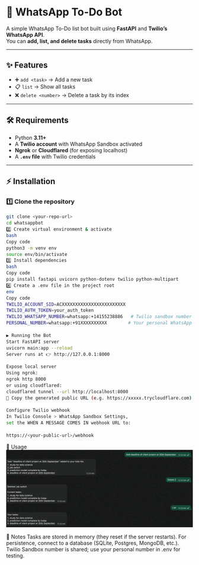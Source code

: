 # 📱 WhatsApp To-Do Bot

A simple WhatsApp To-Do list bot built using **FastAPI** and **Twilio’s WhatsApp API**.  
You can **add, list, and delete tasks** directly from WhatsApp.

---

## ✨ Features

- ➕ `add <task>` → Add a new task  
- 📋 `list` → Show all tasks  
- ❌ `delete <number>` → Delete a task by its index  

---

## 🛠 Requirements

- Python **3.11+**  
- A **Twilio account** with WhatsApp Sandbox activated  
- **Ngrok** or **Cloudflared** (for exposing localhost)  
- A **`.env` file** with Twilio credentials  

---

## ⚡ Installation

### 1️⃣ Clone the repository
```bash
git clone <your-repo-url>
cd whatsappbot
2️⃣ Create virtual environment & activate
bash
Copy code
python3 -m venv env
source env/bin/activate
3️⃣ Install dependencies
bash
Copy code
pip install fastapi uvicorn python-dotenv twilio python-multipart
4️⃣ Create a .env file in the project root
env
Copy code
TWILIO_ACCOUNT_SID=ACXXXXXXXXXXXXXXXXXXXXXXXX
TWILIO_AUTH_TOKEN=your_auth_token
TWILIO_WHATSAPP_NUMBER=whatsapp:+14155238886   # Twilio sandbox number
PERSONAL_NUMBER=whatsapp:+91XXXXXXXXXX        # Your personal WhatsApp number

▶️ Running the Bot
Start FastAPI server
uvicorn main:app --reload
Server runs at 👉 http://127.0.0.1:8000

Expose local server
Using ngrok:
ngrok http 8000
or using cloudflared:
cloudflared tunnel --url http://localhost:8000
📌 Copy the generated public URL (e.g. https://xxxxx.trycloudflare.com)

Configure Twilio webhook
In Twilio Console > WhatsApp Sandbox Settings,
set the WHEN A MESSAGE COMES IN webhook URL to:

https://<your-public-url>/webhook
```
📲 Usage
![alt text](image.png)

📝 Notes
Tasks are stored in memory (they reset if the server restarts).
For persistence, connect to a database (SQLite, Postgres, MongoDB, etc.).
Twilio Sandbox number is shared; use your personal number in .env for testing.
